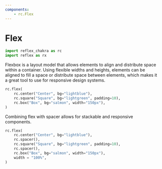 ```yaml
---
components:
    - rc.Flex
---
```


# Flex

```python exec
import reflex_chakra as rc
import reflex as rx
```

Flexbox is a layout model that allows elements to align and distribute space within a container. Using flexible widths and heights, elements can be aligned to fill a space or distribute space between elements, which makes it a great tool to use for responsive design systems.

```python demo
rc.flex(
    rc.center("Center", bg="lightblue"),
    rc.square("Square", bg="lightgreen", padding=10),
    rc.box("Box", bg="salmon", width="150px"),
)
```

Combining flex with spacer allows for stackable and responsive components.

```python demo
rc.flex(
    rc.center("Center", bg="lightblue"),
    rc.spacer(),
    rc.square("Square", bg="lightgreen", padding=10),
    rc.spacer(),
    rc.box("Box", bg="salmon", width="150px"),
    width = "100%",
)
```

